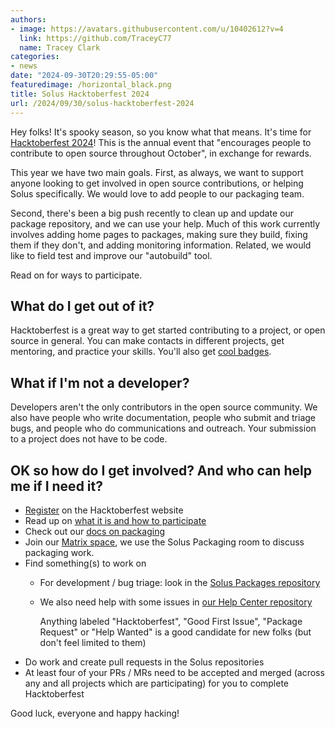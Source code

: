 ```yaml
---
authors:
- image: https://avatars.githubusercontent.com/u/10402612?v=4
  link: https://github.com/TraceyC77
  name: Tracey Clark
categories:
- news
date: "2024-09-30T20:29:55-05:00"
featuredimage: /horizontal_black.png
title: Solus Hacktoberfest 2024
url: /2024/09/30/solus-hacktoberfest-2024
---
```


Hey folks! It's spooky season, so you know what that means. It's time for [Hacktoberfest 2024](https://hacktoberfest.com/)! This is the annual event that "encourages people to contribute to open source throughout October", in exchange for rewards.

This year we have two main goals. First, as always, we want to support anyone 
looking to get involved in open source contributions, or helping Solus 
specifically. We would love to add people to our packaging team.

Second, there's been a big push recently to clean up and update our package 
repository, and we can use your help. Much of this work currently involves 
adding home pages to packages, making sure they build, fixing them if they 
don't, and adding monitoring information. Related, we would like to field test 
and improve our "autobuild" tool.

Read on for ways to participate.

<!--more-->

## What do I get out of it?

Hacktoberfest is a great way to get started contributing to a project, or open source in general. You can make contacts in different projects, get mentoring, and practice your skills. You'll also get [cool badges](https://hacktoberfest.com/about/#rewards).

## What if I'm not a developer?

Developers aren't the only contributors in the open source community. We also have people who write documentation, people who submit and triage bugs, and people who do communications and outreach. Your submission to a project does not have to be code.

## OK so how do I get involved? And who can help me if I need it?

- [Register](https://hacktoberfest.com/auth/) on the Hacktoberfest website
- Read up on [what it is and how to participate](https://hacktoberfest.com/about/)
- Check out our [docs on packaging](https://help.getsol.us/docs/packaging)
- Join our [Matrix space](https://matrix.to/#/#solus:matrix.org), we use the Solus Packaging room to discuss packaging work.
- Find something(s) to work on
  - For development / bug triage: look in the [Solus Packages repository](https://github.com/getsolus/packages/issues)
  - We also need help with some issues in [our Help Center repository](https://github.com/getsolus/help-center-docs/issues)

    Anything labeled "Hacktoberfest", "Good First Issue", "Package Request" or "Help Wanted" is a good candidate for new folks (but don't feel limited to them)
- Do work and create pull requests in the Solus repositories
- At least four of your PRs / MRs need to be accepted and merged (across any and all projects which are participating) for you to complete Hacktoberfest

Good luck, everyone and happy hacking!
